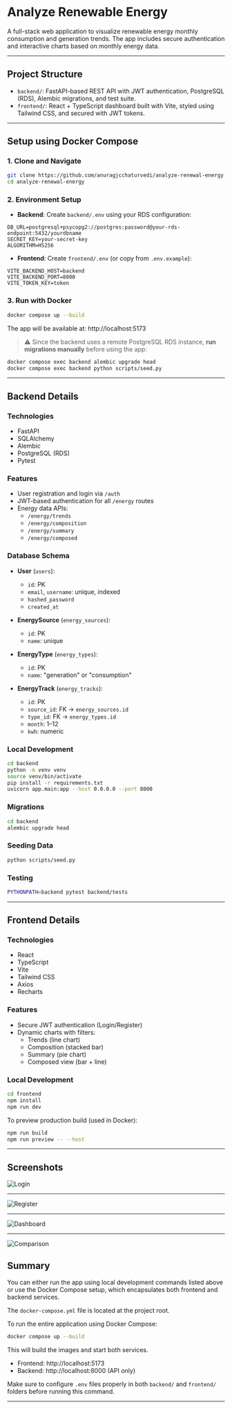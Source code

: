 # Analyze Renewable Energy

A full-stack web application to visualize renewable energy monthly consumption and generation trends. The app includes secure authentication and interactive charts based on monthly energy data.

---

## Project Structure

- `backend/`: FastAPI-based REST API with JWT authentication, PostgreSQL (RDS), Alembic migrations, and test suite.
- `frontend/`: React + TypeScript dashboard built with Vite, styled using Tailwind CSS, and secured with JWT tokens.

---

## Setup using Docker Compose

### 1. Clone and Navigate

```bash
git clone https://github.com/anuragjcchaturvedi/analyze-renewal-energy.git
cd analyze-renewal-energy
```

### 2. Environment Setup

- **Backend**: Create `backend/.env` using your RDS configuration:

```env
DB_URL=postgresql+psycopg2://postgres:password@your-rds-endpoint:5432/yourdbname
SECRET_KEY=your-secret-key
ALGORITHM=HS256
```

- **Frontend**: Create `frontend/.env` (or copy from `.env.example`):

```env
VITE_BACKEND_HOST=backend
VITE_BACKEND_PORT=8000
VITE_TOKEN_KEY=token
```

### 3. Run with Docker

```bash
docker compose up --build
```

The app will be available at: http://localhost:5173

> ⚠️ Since the backend uses a remote PostgreSQL RDS instance, **run migrations manually** before using the app:
```bash
docker compose exec backend alembic upgrade head
docker compose exec backend python scripts/seed.py
```

---

## Backend Details

### Technologies

- FastAPI
- SQLAlchemy
- Alembic
- PostgreSQL (RDS)
- Pytest

### Features

- User registration and login via `/auth`
- JWT-based authentication for all `/energy` routes
- Energy data APIs:
  - `/energy/trends`
  - `/energy/composition`
  - `/energy/summary`
  - `/energy/composed`

### Database Schema

- **User** (`users`):
  - `id`: PK
  - `email`, `username`: unique, indexed
  - `hashed_password`
  - `created_at`

- **EnergySource** (`energy_sources`):
  - `id`: PK
  - `name`: unique

- **EnergyType** (`energy_types`):
  - `id`: PK
  - `name`: "generation" or "consumption"

- **EnergyTrack** (`energy_tracks`):
  - `id`: PK
  - `source_id`: FK → `energy_sources.id`
  - `type_id`: FK → `energy_types.id`
  - `month`: 1–12
  - `kwh`: numeric

### Local Development

```bash
cd backend
python -m venv venv
source venv/bin/activate
pip install -r requirements.txt
uvicorn app.main:app --host 0.0.0.0 --port 8000
```

### Migrations

```bash
cd backend
alembic upgrade head
```

### Seeding Data

```bash
python scripts/seed.py
```

### Testing

```bash
PYTHONPATH=backend pytest backend/tests
```

---

## Frontend Details

### Technologies

- React
- TypeScript
- Vite
- Tailwind CSS
- Axios
- Recharts

### Features

- Secure JWT authentication (Login/Register)
- Dynamic charts with filters:
  - Trends (line chart)
  - Composition (stacked bar)
  - Summary (pie chart)
  - Composed view (bar + line)

### Local Development

```bash
cd frontend
npm install
npm run dev
```

To preview production build (used in Docker):

```bash
npm run build
npm run preview -- --host
```

---

## Screenshots

![Login](./screenshots/renewable-login.png)

---

![Register](./screenshots/renewable-register.png)

---

![Dashboard](./screenshots/renewable-dashboard.png)

---

![Comparison](./screenshots/renewable-comparison.png)

## Summary

You can either run the app using local development commands listed above or use the Docker Compose setup, which encapsulates both frontend and backend services.

The `docker-compose.yml` file is located at the project root.

To run the entire application using Docker Compose:

```bash
docker compose up --build
```

This will build the images and start both services.

- Frontend: http://localhost:5173  
- Backend: http://localhost:8000 (API only)

Make sure to configure `.env` files properly in both `backend/` and `frontend/` folders before running this command.


---
